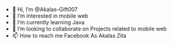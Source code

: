 - 👋 Hi, I’m @Akalas-Gift007
- 👀 I’m interested in mobile web
- 🌱 I’m currently learning Java
- 💞️ I’m looking to collaborate on Projects related to mobile web
- 📫 How to reach me Facebook As Akalas Zita

<!---
Akalas-Gift007/Akalas-Gift007 is a ✨ special ✨ repository because its `README.md` (this file) appears on your GitHub profile.
You can click the Preview link to take a look at your changes.
 -

